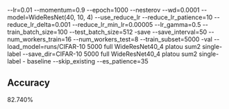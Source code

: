 --lr=0.01 --momentum=0.9 --epoch=1000 --nesterov --wd=0.0001 --model=WideResNet(40, 10, 4) --use_reduce_lr --reduce_lr_patience=10 --reduce_lr_delta=0.001 --reduce_lr_min_lr=0.00005 --lr_gamma=0.5 --train_batch_size=100 --test_batch_size=512 -save --save_interval=50 --num_workers_train=16 --num_workers_test=8 --train_subset=5000 -val --load_model=runs/CIFAR-10 5000 full WideResNet40_4 platou sum2 single-label --save_dir=CIFAR-10 5000 full WideResNet40_4 platou sum2 single-label - baseline --skip_existing --es_patience=35
## Accuracy
 82.740%